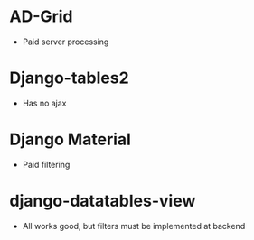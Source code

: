 # AD-Grid

- Paid server processing

# Django-tables2

- Has no ajax

# Django Material

- Paid filtering

# django-datatables-view

- All works good, but filters must be implemented at backend